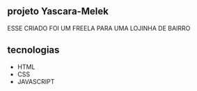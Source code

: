 ## projeto Yascara-Melek

ESSE CRIADO FOI UM FREELA PARA UMA LOJINHA DE BAIRRO 

## tecnologias

- HTML
- CSS
- JAVASCRIPT
